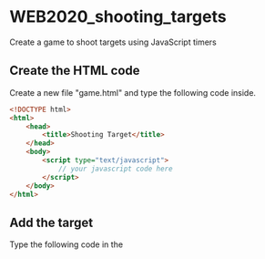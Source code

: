 # WEB2020_shooting_targets
Create a game to shoot targets using JavaScript timers

## Create the HTML code
Create a new file "game.html" and type the following code inside.

```html
<!DOCTYPE html>
<html>
	<head>
		<title>Shooting Target</title>
	</head>
	<body>
		<script type="text/javascript">
			// your javascript code here
		</script>
	</body>
</html>
```

## Add the target
Type the following code in the <script> section. This code will make the background pink, add a target image from the internet and resize it to 100px. Save and see what happens.

```javascript
var body = document.getElementsByTagName('body')[0];
body.innerHTML="Hola Mundo";
body.style="background-color:pink;";

var img = new Image();
img.src = 'http://aws.canequity.com/assets/images/target.png';
body.appendChild(img);

img.style.width="100px"
img.style.position="absolute";
```

## Start moving the target
Type the following code in the <script> section, right after the code from before. This code will make the target image to move. Save and see what happens.

```javascript
setInterval(function(){
	var posH = Math.random() * window.innerWidth;
	var posV = Math.random() * window.innerHeight;

	img.style.top = posV + "px";
	img.style.left = posH + "px";
}, 1000);

```

## Add the score
Type the following code in the <script> section, right after the code from before. This code will add a scoreboard, but still nothing will happen when you click the target. Save and see what happens.

```javascript
var score = 0;
var board = document.createTextNode(score);
body.appendChild(board);
```

## Make the target clickeable
Type the following code in the <script> section, right after the code from before. This code will add one to the scoreboard once the target is clicked. There are still issues, like the target won't dissapear when you click on it. Save and see what happens.

```javascript
img.onclick = function () {
	score = score + 1;
	board.nodeValue = score;
}
```

# What else can we do?
Can you make the following improvements to this game? If you get lost check at the code example "game.html".
1. How can we ensure the target never goes out of the screen?
2. Can we make the target disappear when is clicked?
3. How to make the target go faster every time you click?
4. How to make each target's size be different?
5. Can we add a winning condition to your game?

# Take it to the next level
If you still want more challenge, do the following improvements:
1. Add a cool background image to the game and improve the way points look.
2. Show a nicer winning message with a retry button.
3. Add a nice animation to the target when you hit on it.
4. Get two points when you click a target smaller than 50px.
5. If not hit, make the target to move over the screen instead of disappearing and appearing
6. Make the screen blink red when you hit the target.
7. Add a losing condition when the player spend over 2 minutes playing.
8. Make three different targets appear on the screen at the same time.
9. Add a shooting sound when you click.
10. Add a break sound when you hit the target.
11. Animate so when you click the target, a small and round projectile moves rapidly from the center of the screen to the center of the target.

